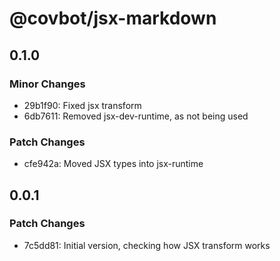 # @covbot/jsx-markdown

## 0.1.0

### Minor Changes

-   29b1f90: Fixed jsx transform
-   6db7611: Removed jsx-dev-runtime, as not being used

### Patch Changes

-   cfe942a: Moved JSX types into jsx-runtime

## 0.0.1

### Patch Changes

-   7c5dd81: Initial version, checking how JSX transform works
